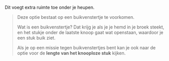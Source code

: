 
Dit voegt extra ruimte toe onder je heupen.

> Deze optie bestaat op een buikvenstertje te voorkomen.
> 
> Wat is een buikvenstertje? Dat krijg je als je je hemd in je broek steekt, en het stukje onder de laatste knoop gaat wat openstaan, waardoor je een stuk buik ziet.
> 
> Als je op een missie tegen buikvenstertjes bent kan je ook naar de optie voor de **lengte van het knooploze stuk** kijken.